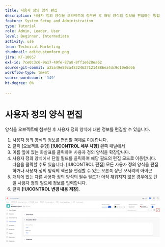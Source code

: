 ```yaml
---
title: 사용자 정의 양식 편집
description: 사용자 정의 양식을 오브젝트에 첨부한 후 해당 양식의 정보를 편집하는 방법에 대해 알아봅니다.
feature: System Setup and Administration
type: Tutorial
role: Admin, Leader, User
level: Beginner, Intermediate
activity: use
team: Technical Marketing
thumbnail: editcustomform.png
jira: KT-10057
exl-id: 7ce0c3c6-9a17-49fe-87a8-8ff1e628ea62
source-git-commit: a25a49e59ca483246271214886ea4dc9c10e8d66
workflow-type: tm+mt
source-wordcount: '149'
ht-degree: 0%

---
```


# 사용자 정의 양식 편집

<!---
21.4 updates have been made here
--->

양식을 오브젝트에 첨부한 후 사용자 정의 양식에 대한 정보를 편집할 수 있습니다.

1. 사용자 정의 양식의 정보를 편집할 객체로 이동합니다.
1. 클릭 [오브젝트 유형] **[!UICONTROL 세부 사항]** 왼쪽 패널에서
1. 이름 옆에 있는 화살표를 클릭하여 사용자 정의 양식을 확장합니다.
1. 사용자 정의 양식에서 단일 필드를 클릭하여 해당 필드의 편집 모드로 이동합니다. 다음을 클릭할 수도 있습니다. [!UICONTROL 편집] 모든 사용자 정의 양식을 편집하거나 사용자 정의 양식의 섹션을 편집할 수 있는 오른쪽 상단 모서리의 아이콘
1. 개체에 있는 다른 사용자 정의 양식의 필수 필드가 아직 채워지지 않은 경우에도 단일 사용자 정의 필드에 정보를 입력합니다.
1. 클릭 **[!UICONTROL 변경 내용 저장]**.

![편집 중인 사용자 정의 양식을 보여 주는 작업 세부 정보 창](assets/custom-forms-edit-a-custom-form.jpg)
